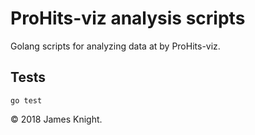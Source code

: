 # ProHits-viz analysis scripts

Golang scripts for analyzing data at by ProHits-viz.

## Tests

`go test`

© 2018 James Knight.
